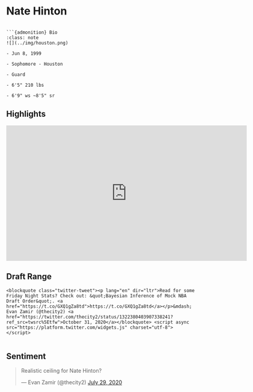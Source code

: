 Nate Hinton
===
```{image} ../img/nate_hinton.jpg
```

```{margin}
```{admonition} Bio
:class: note
![](../img/houston.png)

- Jun 8, 1999

- Sophomore - Houston

- Guard

- 6'5" 210 lbs

- 6'9" ws ~8'5" sr
```

## Highlights
<iframe width="640" height="360" src="https://www.youtube.com/embed/GOK2FS2mhK0" frameborder="0" allow="accelerometer; autoplay; encrypted-media; gyroscope; picture-in-picture" allowfullscreen></iframe>

## Draft Range
```{margin}
<blockquote class="twitter-tweet"><p lang="en" dir="ltr">Read for some Friday Night Stats? Check out: &quot;Bayesian Inference of Mock NBA Draft Order&quot;. <a href="https://t.co/GXQ1gZa8td">https://t.co/GXQ1gZa8td</a></p>&mdash; Evan Zamir (@thecity2) <a href="https://twitter.com/thecity2/status/1322380403907338241?ref_src=twsrc%5Etfw">October 31, 2020</a></blockquote> <script async src="https://platform.twitter.com/widgets.js" charset="utf-8"></script>
```

```{image} ../plrange/nate_hinton.png
```

## Sentiment

<blockquote class="twitter-tweet"><p lang="en" dir="ltr">Realistic ceiling for Nate Hinton?</p>&mdash; Evan Zamir (@thecity2) <a href="https://twitter.com/thecity2/status/1288512741867585536?ref_src=twsrc%5Etfw">July 29, 2020</a></blockquote> <script async src="https://platform.twitter.com/widgets.js" charset="utf-8"></script>